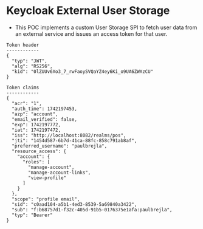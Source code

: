 # Keycloak External User Storage

- This POC implements a custom User Storage SPI to fetch user data from an external service and issues an access token for that user. 

```
Token header
------------
{
  "typ": "JWT",
  "alg": "RS256",
  "kid": "0lZUUv6Xo3_7_rwFaoySVQaYZ4ey6Ki_o9UA6ZWXzCU"
}

Token claims
------------
{
  "acr": "1",
  "auth_time": 1742197453,
  "azp": "account",
  "email_verified": false,
  "exp": 1742197772,
  "iat": 1742197472,
  "iss": "http://localhost:8082/realms/pos",
  "jti": "1454d587-6b7d-41ca-88fc-858c791ab8af",
  "preferred_username": "paulbrejla",
  "resource_access": {
    "account": {
      "roles": [
        "manage-account",
        "manage-account-links",
        "view-profile"
      ]
    }
  },
  "scope": "profile email",
  "sid": "c0aad104-a5b1-4ed3-8539-5a69840a3422",
  "sub": "f:b68757d1-f32c-405d-91b5-0176375e1afa:paulbrejla",
  "typ": "Bearer"
}
```
